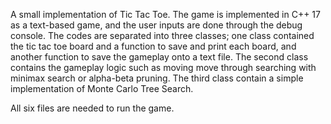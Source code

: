 A small implementation of Tic Tac Toe. 
The game is implemented in C++ 17 as a text-based game, and the user inputs are done through the debug console. The codes are separated into three classes; 
one class contained the tic tac toe board and a function to save and print each board, and another function to save the gameplay onto a text file. 
The second class contains the gameplay logic such as moving move through searching with minimax search or alpha-beta pruning. The
third class contain a simple implementation of Monte Carlo Tree Search.

All six files are needed to run the game. 
